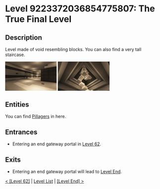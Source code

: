 # Level 9223372036854775807: The True Final Level

## Description
Level made of void resembling blocks. You can also find a very tall staircase.

<img src="./img/levelend1.png" width="33%" /> <img src="./img/levelend_staircase.png" width="33%" />

## Entities
You can find <a href="../entities/Entity_0.md">Pillagers</a> in here.

## Entrances
* Entering an end gateway portal in <a href="./Level_62.md">Level 62</a>.

## Exits
* Entering an end gateway portal will lead to <a href="./Level_End.md">Level End</a>.

<a href="./Level_62.md">< [Level 62]</a> | <a href="./Levels.md">Level List</a> | <a href="./Level_End.md">[Level End] ></a>
